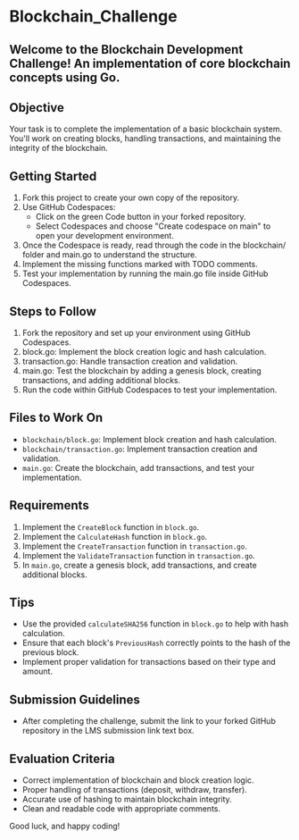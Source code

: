 # Blockchain_Challenge
## Welcome to the Blockchain Development Challenge! An implementation of core blockchain concepts using Go.

## Objective

Your task is to complete the implementation of a basic blockchain system. You'll work on creating blocks, handling transactions, and maintaining the integrity of the blockchain.

## Getting Started

1. Fork this project to create your own copy of the repository.
2. Use GitHub Codespaces:
    - Click on the green Code button in your forked repository.
    - Select Codespaces and choose "Create codespace on main" to open your development environment.
5. Once the Codespace is ready, read through the code in the blockchain/ folder and main.go to understand the structure.
6. Implement the missing functions marked with TODO comments.
7. Test your implementation by running the main.go file inside GitHub Codespaces.

## Steps to Follow

1. Fork the repository and set up your environment using GitHub Codespaces.
2. block.go: Implement the block creation logic and hash calculation.
3. transaction.go: Handle transaction creation and validation.
4. main.go: Test the blockchain by adding a genesis block, creating transactions, and adding additional blocks.
5. Run the code within GitHub Codespaces to test your implementation.

## Files to Work On

- `blockchain/block.go`: Implement block creation and hash calculation.
- `blockchain/transaction.go`: Implement transaction creation and validation.
- `main.go`: Create the blockchain, add transactions, and test your implementation.

## Requirements

1. Implement the `CreateBlock` function in `block.go`.
2. Implement the `CalculateHash` function in `block.go`.
3. Implement the `CreateTransaction` function in `transaction.go`.
4. Implement the `ValidateTransaction` function in `transaction.go`.
5. In `main.go`, create a genesis block, add transactions, and create additional blocks.

## Tips

- Use the provided `calculateSHA256` function in `block.go` to help with hash calculation.
- Ensure that each block's `PreviousHash` correctly points to the hash of the previous block.
- Implement proper validation for transactions based on their type and amount.

## Submission Guidelines
- After completing the challenge, submit the link to your forked GitHub repository in the LMS submission link text box.

## Evaluation Criteria

- Correct implementation of blockchain and block creation logic.
- Proper handling of transactions (deposit, withdraw, transfer).
- Accurate use of hashing to maintain blockchain integrity.
- Clean and readable code with appropriate comments.

Good luck, and happy coding!
